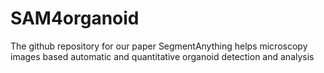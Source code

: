 # SAM4organoid
The github repository for our paper SegmentAnything helps microscopy images based automatic and quantitative organoid detection and analysis
